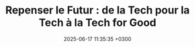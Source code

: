 ---
title: "Repenser le Futur : de la Tech pour la Tech à la Tech for Good"
date:   2025-06-17 11:35:35 +0300
image : '/images/repenser-futur.jpg'
image_alt: "Miniature de la présentation d'Alexia Buclet lors de la conférence demain c'est maintenant à l'Académie du Climat"
targeturl: "https://www.demain-maintenant.fr/conferences-2025/repenser-le-futur-de-la-tech-pour-la-tech-a-la-tech-for-good"
description: "Conférence à venir lors de l'événement Demain c'est Maintenant le 17 juin 2025 à l'Académie du Climat."
tags: [Conférence]
---